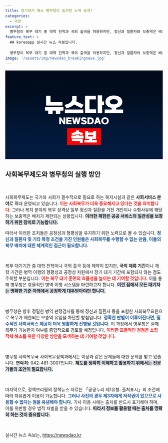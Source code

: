 ```yaml
---
title: 장기대기 해소 병무청의 숨겨진 노력 공개!
categories:
  - 국방
excerpt: >
  병무청이 복무 대기 중 대학 진학과 국외 출국을 허용하지만, 정신과 질환자와 보충역은 배치 제한에 직면해 있습니다. 복무기관의 실질적 검토로 소집적체 해소 방안을 모색하겠다고 밝혔습니다. 클릭해서 자세한 내용을 확인해보세요!
feature_text: >
  ## koreaapp 실시간 뉴스 속보입니다.

  병무청이 복무 대기 중 대학 진학과 국외 출국을 허용하지만, 정신과 질환자와 보충역은 배치 제한에 직면해 있습니다. 복무기관의 실질적 검토로 소집적체 해소 방안을 모색하겠다고 밝혔습니다. 클릭해서 자세한 내용을 확인해보세요!
image: '/assets/img/newsdao_breakingnews.jpg'
---
```


<p><img src="/assets/img/newsdao_breakingnews.jpg" alt="koreaapp 속보" /></p>

<h2 data-ke-size="size26">사회복무제도와 병무청의 실행 방안</h2>

<p data-ke-size="size16">&nbsp;</p>

<p>사회복무제도는 국가와 사회가 필수적으로 필요로 하는 복지시설과 같은 <b>사회서비스 분야</b>로 확대 운영되고 있습니다. <b><span style="color: #ee2323;">이는 사회복무가 더욱 중요해지고 있다는 것을 의미합니다.</span></b> 그러나 복지 분야의 복무 성격상 일부 정신과 질환을 가진 개인이나 수형사유에 해당하는 보충역은 배치가 제한되는 상황입니다. <b><span style="background-color: #21538527;">이러한 제한은 공공 서비스의 일관성을 보장하기 위한 장치로 기능합니다.</span></b></p>

<p>따라서 이러한 조치들은 공정성과 형평성을 유지하기 위한 노력으로 볼 수 있습니다. <b><span style="color: #1a5490;">정신과 질환자 및 기타 특정 조건을 가진 인원들은 사회복무를 수행할 수 없는 만큼, 이들의 복무 배치에 대한 체계적인 접근이 필요합니다.</span></b></p>

<p data-ke-size="size16">&nbsp;</p>

<p>복무 대기기간 중 대학 진학이나 국외 출국 등에 제약이 없지만, <b>국외 체류 기간</b>이나 재학 기간은 병역 이행의 형평성과 공정성 차원에서 장기 대기 기간에 포함되지 않는 점도 주목할 부분입니다. <b><span style="color: #ee2323;">이는 복무 대기 훈련의 효율성을 높이는 데 기여할 것입니다.</span></b> 이를 통해 병무청은 효율적인 병역 이행 시스템을 마련하고자 합니다. <b><span style="background-color: #21538527;">이런 점에서 모든 대기자는 명확한 기준 아래에서 공정하게 대우받아야만 합니다.</span></b></p>

<p data-ke-size="size16">&nbsp;</p>

<p>병무청은 향후 정밀한 병역 판정검사를 통해 정신과 질환자 등을 포함한 사회복무요원으로 복무가 제한되는 보충역 유입을 차단할 방침입니다. <b><span style="color: #1a5490;">정확한 판별이 이루어진다면, 필수적인 사회서비스 제공이 더욱 원활하게 진행될 것입니다.</span></b> 이 과정에서 병무청은 실제 복무가 가능한지 여부를 종합적으로 검토할 예정입니다. <b><span style="color: #ee2323;">이러한 포괄적인 검점은 소집 적체 해소를 위한 다양한 방안을 모색하는 데 기여할 것입니다.</span></b></p>

<p data-ke-size="size16">&nbsp;</p>

<p>병무청 사회복무국 사회복무정책과에서는 이상과 같은 문제들에 대한 문의를 받고 있습니다. <b>연락처:</b> 042-481-3007입니다. <b><span style="background-color: #21538527;">제도를 정확히 이해하고 활용하기 위해서는 전문가들의 조언이 필요합니다.</span></b></p>

<p data-ke-size="size16">&nbsp;</p>

<p>마지막으로, 정책브리핑의 정책뉴스 자료는 「공공누리 제1유형: 출처표시」의 조건에 따라 자유롭게 이용이 가능합니다. <b><span style="color: #1a5490;">그러나 사진의 경우 제3자에게 저작권이 있으므로 사용할 수 없다는 점을 유념해야 합니다.</span></b> 기사 이용 시에는 출처를 반드시 표기해야 하며, 이를 위반할 경우 법적 처벌을 받을 수 있습니다. <b><span style="background-color: #21538527;">따라서 정보를 활용할 때는 출처를 명확히 하는 것이 중요합니다.</span></b></p>

<p data-ke-size="size16">&nbsp;</p>
실시간 뉴스 속보는, <a href="https://newsdao.kr" rel="dofollow">https://newsdao.kr</a>


